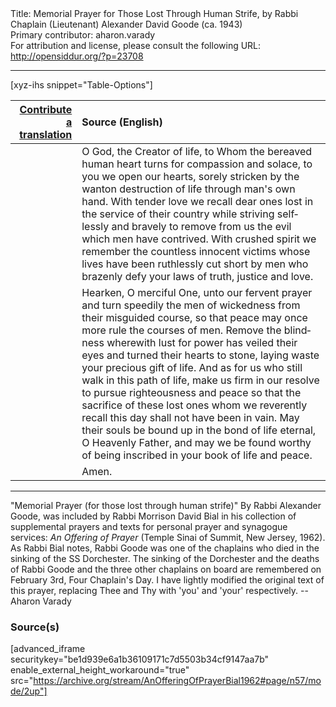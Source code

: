 <html>
<head></head>
<body>
Title: Memorial Prayer for Those Lost Through Human Strife, by Rabbi Chaplain (Lieutenant) Alexander David Goode (ca. 1943)<br />
Primary contributor: aharon.varady<br />
For attribution and license, please consult the following URL: <a href="http://opensiddur.org/?p=23708">http://opensiddur.org/?p=23708</a>
<p />
<hr />

[xyz-ihs snippet="Table-Options"]<table style="margin-left: auto; margin-right: auto;" class="draggable">
<thead><tr><th id="x" style="text-align: right;"><a href="https://opensiddur.org/contributing/upload/">Contribute a translation</a></th><th style="text-align: left;">Source (English)</th></tr></thead>
<tbody>
<tr><td style="vertical-align:top;">
<div class="liturgy" lang="he">

</span></div></td>
 
<td style="vertical-align:top;">
<div class="english" lang="en">
O God, the Creator of life, 
to Whom the bereaved human heart turns for compassion and solace, 
to you we open our hearts, 
sorely stricken by the wanton destruction of life through man's own hand. 
With tender love we recall dear ones lost in the service of their country 
while striving selflessly and bravely 
to remove from us the evil which men have contrived. 
With crushed spirit we remember the countless innocent victims 
whose lives have been ruthlessly cut short 
by men who brazenly defy your laws of truth, justice and love.
</div></td></tr>


<tr><td style="vertical-align:top;">
<div class="liturgy" lang="he">

</span></div></td>
 
<td style="vertical-align:top;">
<div class="english" lang="en">
Hearken, O merciful One, unto our fervent prayer 
and turn speedily the men of wickedness from their misguided course, 
so that peace may once more rule the courses of men. 
Remove the blindness wherewith lust for power 
has veiled their eyes 
and turned their hearts to stone, 
laying waste your precious gift of life. 
And as for us who still walk in this path of life, 
make us firm in our resolve to pursue righteousness and peace 
so that the sacrifice of these lost ones 
whom we reverently recall this day 
shall not have been in vain. 
May their souls be bound up in the bond of life eternal, O Heavenly Father, 
and may we be found worthy of being inscribed in your book of life and peace.
</div></td></tr>


<tr><td style="vertical-align:top;">
<div class="liturgy" lang="he">

</span></div></td>
 
<td style="vertical-align:top;">
<div class="english" lang="en">
Amen.
</div></td></tr>
</tbody></table>

<hr />

"Memorial Prayer (for those lost through human strife)" By Rabbi Alexander Goode, was included by Rabbi Morrison David Bial in his collection of supplemental prayers and texts for personal prayer and synagogue services: <em>An Offering of Prayer</em> (Temple Sinai of Summit, New Jersey, 1962). As Rabbi Bial notes, Rabbi Goode was one of the chaplains who died in the sinking of the SS Dorchester. The sinking of the Dorchester and the deaths of Rabbi Goode and the three other chaplains on board are remembered on February 3rd, Four Chaplain's Day. I have lightly modified the original text of this prayer, replacing Thee and Thy with 'you' and 'your' respectively. --Aharon Varady


<h3>Source(s)</h3>

[advanced_iframe securitykey="be1d939e6a1b36109171c7d5503b34cf9147aa7b" enable_external_height_workaround="true" src="https://archive.org/stream/AnOfferingOfPrayerBial1962#page/n57/mode/2up"]
</body>
</html>